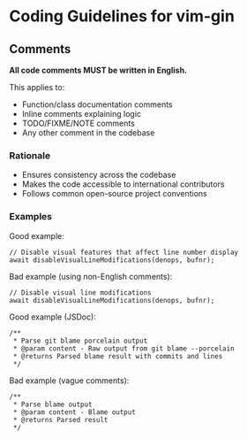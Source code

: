 # Coding Guidelines for vim-gin

## Comments

**All code comments MUST be written in English.**

This applies to:
- Function/class documentation comments
- Inline comments explaining logic
- TODO/FIXME/NOTE comments
- Any other comment in the codebase

### Rationale

- Ensures consistency across the codebase
- Makes the code accessible to international contributors
- Follows common open-source project conventions

### Examples

Good example:
```
// Disable visual features that affect line number display
await disableVisualLineModifications(denops, bufnr);
```

Bad example (using non-English comments):
```
// Disable visual line modifications
await disableVisualLineModifications(denops, bufnr);
```

Good example (JSDoc):
```
/**
 * Parse git blame porcelain output
 * @param content - Raw output from git blame --porcelain
 * @returns Parsed blame result with commits and lines
 */
```

Bad example (vague comments):
```
/**
 * Parse blame output
 * @param content - Blame output
 * @returns Parsed result
 */
```
